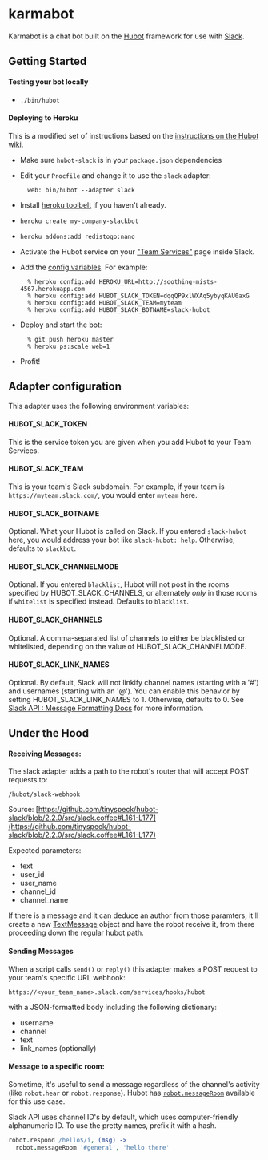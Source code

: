# karmabot

Karmabot is a chat bot built on the [Hubot](http://hubot.github.com/) framework for use with [Slack](https://slack.com).  

## Getting Started

#### Testing your bot locally

- `./bin/hubot`

#### Deploying to Heroku

This is a modified set of instructions based on the [instructions on the Hubot wiki](https://github.com/github/hubot/blob/master/docs/deploying/heroku.md).

- Make sure `hubot-slack` is in your `package.json` dependencies
- Edit your `Procfile` and change it to use the `slack` adapter:

        web: bin/hubot --adapter slack

- Install [heroku toolbelt](https://toolbelt.heroku.com/) if you haven't already.
- `heroku create my-company-slackbot`
- `heroku addons:add redistogo:nano`
- Activate the Hubot service on your ["Team Services"](http://my.slack.com/services/new/hubot) page inside Slack.
- Add the [config variables](#adapter-configuration). For example:

        % heroku config:add HEROKU_URL=http://soothing-mists-4567.herokuapp.com
        % heroku config:add HUBOT_SLACK_TOKEN=dqqQP9xlWXAq5ybyqKAU0axG
        % heroku config:add HUBOT_SLACK_TEAM=myteam
        % heroku config:add HUBOT_SLACK_BOTNAME=slack-hubot

- Deploy and start the bot:

        % git push heroku master
        % heroku ps:scale web=1

- Profit!

## Adapter configuration

This adapter uses the following environment variables:

#### HUBOT\_SLACK\_TOKEN

This is the service token you are given when you add Hubot to your Team Services.

#### HUBOT\_SLACK\_TEAM

This is your team's Slack subdomain. For example, if your team is `https://myteam.slack.com/`, you would enter `myteam` here.

#### HUBOT\_SLACK\_BOTNAME

Optional. What your Hubot is called on Slack. If you entered `slack-hubot` here, you would address your bot like `slack-hubot: help`. Otherwise, defaults to `slackbot`.

#### HUBOT\_SLACK\_CHANNELMODE

Optional. If you entered `blacklist`, Hubot will not post in the rooms specified by HUBOT_SLACK_CHANNELS, or alternately *only* in those rooms if `whitelist` is specified instead. Defaults to `blacklist`.

#### HUBOT\_SLACK\_CHANNELS

Optional. A comma-separated list of channels to either be blacklisted or whitelisted, depending on the value of HUBOT_SLACK_CHANNELMODE.

#### HUBOT\_SLACK\_LINK\_NAMES

Optional. By default, Slack will not linkify channel names (starting with a '#') and usernames (starting with an '@'). You can enable this behavior by setting HUBOT_SLACK_LINK_NAMES to 1. Otherwise, defaults to 0. See [Slack API : Message Formatting Docs](https://api.slack.com/docs/formatting) for more information.

## Under the Hood

#### Receiving Messages:

The slack adapter adds a path to the robot's router that will accept POST requests to:

`/hubot/slack-webhook`

Source: [https://github.com/tinyspeck/hubot-slack/blob/2.2.0/src/slack.coffee#L161-L177](https://github.com/tinyspeck/hubot-slack/blob/2.2.0/src/slack.coffee#L161-L177)

Expected parameters:

- text
- user_id
- user_name
- channel_id
- channel_name

If there is a message and it can deduce an author from those paramters, it'll create a new [TextMessage](https://github.com/github/hubot/blob/v2.7.2/src/message.coffee#L14) object and have the robot receive it, from there proceeding down the regular hubot path.

#### Sending Messages

When a script calls `send()` or `reply()` this adapter makes a POST request to your team's specific URL webhook:

`https://<your_team_name>.slack.com/services/hooks/hubot`

with a JSON-formatted body including the following dictionary:

- username
- channel
- text
- link_names (optionally)

#### Message to a specific room:

Sometime, it's useful to send a message regardless of the channel's activity (like `robot.hear` or `robot.response`). Hubot has [`robot.messageRoom`](https://github.com/github/hubot/blob/v2.8.0/src/robot.coffee#L401-L409) available for this use case.

Slack API uses channel ID's by default, which uses computer-friendly alphanumeric ID. To use the pretty names, prefix it with a hash.

```coffeescript
robot.respond /hello$/i, (msg) ->
  robot.messageRoom '#general', 'hello there'
```

